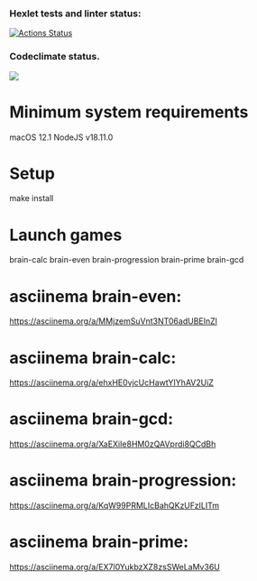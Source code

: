 ### Hexlet tests and linter status:
[![Actions Status](https://github.com/FasTrss/frontend-project-44/workflows/hexlet-check/badge.svg)](https://github.com/FasTrss/frontend-project-44/actions)

### Codeclimate status.
<a href="https://codeclimate.com/github/FasTrss/frontend-project-44/maintainability"><img src="https://api.codeclimate.com/v1/badges/e4aadca4de5452eec6bb/maintainability" /></a>

# Minimum system requirements
macOS 12.1
NodeJS v18.11.0

# Setup
make install

# Launch games
brain-calc
brain-even
brain-progression
brain-prime
brain-gcd

# asciinema brain-even:
https://asciinema.org/a/MMjzemSuVnt3NT06adUBEInZl
# asciinema brain-calc:
https://asciinema.org/a/ehxHE0vjcUcHawtYIYhAV2UiZ
# asciinema brain-gcd:
https://asciinema.org/a/XaEXiIe8HM0zQAVprdi8QCdBh
# asciinema brain-progression:
 https://asciinema.org/a/KqW99PRMLIcBahQKzUFzILITm
# asciinema brain-prime:
  https://asciinema.org/a/EX7l0YukbzXZ8zsSWeLaMv36U

